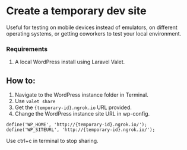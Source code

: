 
# Create a temporary dev site

Useful for testing on mobile devices instead of emulators, on different operating systems, or getting coworkers to test your local environment.


### Requirements

1. A local WordPress install using Laravel Valet.

## How to:

1. Navigate to the WordPress instance folder in Terminal.
2. Use `valet share`
3. Get the `{temporary-id}.ngrok.io` URL provided.
4. Change the WordPress instance site URL in wp-config.

`define('WP_HOME', 'http://{temporary-id}.ngrok.io/');
define('WP_SITEURL', 'http://{temporary-id}.ngrok.io/');`

Use ctrl+c in terminal to stop sharing. 

